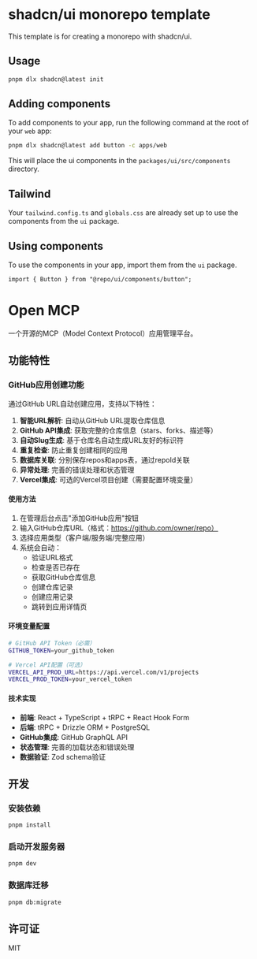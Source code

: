 # shadcn/ui monorepo template

This template is for creating a monorepo with shadcn/ui.

## Usage

```bash
pnpm dlx shadcn@latest init
```

## Adding components

To add components to your app, run the following command at the root of your `web` app:

```bash
pnpm dlx shadcn@latest add button -c apps/web
```

This will place the ui components in the `packages/ui/src/components` directory.

## Tailwind

Your `tailwind.config.ts` and `globals.css` are already set up to use the components from the `ui` package.

## Using components

To use the components in your app, import them from the `ui` package.

```tsx
import { Button } from "@repo/ui/components/button";
```

# Open MCP

一个开源的MCP（Model Context Protocol）应用管理平台。

## 功能特性

### GitHub应用创建功能

通过GitHub URL自动创建应用，支持以下特性：

1. **智能URL解析**: 自动从GitHub URL提取仓库信息
2. **GitHub API集成**: 获取完整的仓库信息（stars、forks、描述等）
3. **自动Slug生成**: 基于仓库名自动生成URL友好的标识符
4. **重复检查**: 防止重复创建相同的应用
5. **数据库关联**: 分别保存repos和apps表，通过repoId关联
6. **异常处理**: 完善的错误处理和状态管理
7. **Vercel集成**: 可选的Vercel项目创建（需要配置环境变量）

#### 使用方法

1. 在管理后台点击"添加GitHub应用"按钮
2. 输入GitHub仓库URL（格式：https://github.com/owner/repo）
3. 选择应用类型（客户端/服务端/完整应用）
4. 系统会自动：
   - 验证URL格式
   - 检查是否已存在
   - 获取GitHub仓库信息
   - 创建仓库记录
   - 创建应用记录
   - 跳转到应用详情页

#### 环境变量配置

```bash
# GitHub API Token（必需）
GITHUB_TOKEN=your_github_token

# Vercel API配置（可选）
VERCEL_API_PROD_URL=https://api.vercel.com/v1/projects
VERCEL_PROD_TOKEN=your_vercel_token
```

#### 技术实现

- **前端**: React + TypeScript + tRPC + React Hook Form
- **后端**: tRPC + Drizzle ORM + PostgreSQL
- **GitHub集成**: GitHub GraphQL API
- **状态管理**: 完善的加载状态和错误处理
- **数据验证**: Zod schema验证

## 开发

### 安装依赖

```bash
pnpm install
```

### 启动开发服务器

```bash
pnpm dev
```

### 数据库迁移

```bash
pnpm db:migrate
```

## 许可证

MIT
